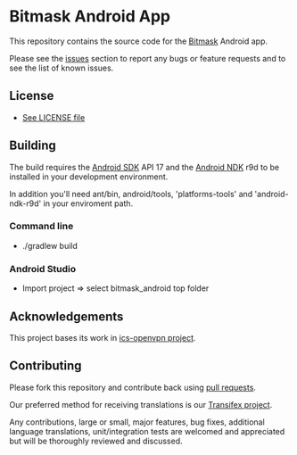 # Bitmask Android App 

This repository contains the source code for the [Bitmask](https://bitmask.net/) Android app.

Please see the [issues](https://github.com/leapcode/bitmask_android/issues) section to
report any bugs or feature requests and to see the list of known issues.

## License

* [See LICENSE file](https://github.com/leapcode/bitmask_android/blob/master/LICENSE.txt)

## Building

The build requires the [Android SDK](http://developer.android.com/sdk/index.html) API 17 and the [Android NDK](http://developer.android.com/tools/sdk/ndk/index.html) r9d
to be installed in your development environment.

In addition you'll need ant/bin, android/tools, 'platforms-tools' and 'android-ndk-r9d' in your enviroment path.

### Command line

* ./gradlew build

### Android Studio

* Import project => select bitmask_android top folder

## Acknowledgements

This project bases its work in [ics-openvpn project](https://code.google.com/p/ics-openvpn/).

## Contributing

Please fork this repository and contribute back using
[pull requests](https://github.com/leapcode/leap_android/pulls).

Our preferred method for receiving translations is our [Transifex project](https://www.transifex.com/projects/p/bitmask-android).

Any contributions, large or small, major features, bug fixes, additional
language translations, unit/integration tests are welcomed and appreciated
but will be thoroughly reviewed and discussed.

